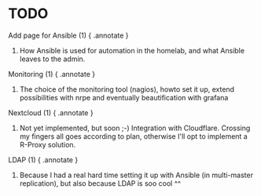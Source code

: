 # TODO

Add page for Ansible (1)
{ .annotate }

1. How Ansible is used for automation in the homelab, and what Ansible leaves to the admin.


Monitoring (1)
{ .annotate }

1. The choice of the monitoring tool (nagios), howto set it up, extend possibilities with nrpe and eventually beautification with grafana

Nextcloud (1)
{ .annotate }

1. Not yet implemented, but soon ;-) Integration with Cloudflare. Crossing my fingers all goes according to plan, otherwise I'll opt to implement a R-Proxy solution.

LDAP (1)
{ .annotate }

1. Because I had a real hard time setting it up with Ansible (in multi-master replication), but also because LDAP is soo cool ^^

